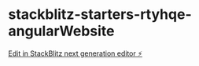 # stackblitz-starters-rtyhqe-angularWebsite

[Edit in StackBlitz next generation editor ⚡️](https://stackblitz.com/~/github.com/MichalFijak/stackblitz-starters-rtyhqe-angularWebsite)